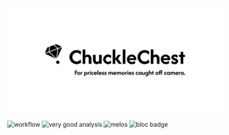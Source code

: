 [![Banner](banner.svg)](https://chucklechest.app)

![workflow](https://github.com/JakesMD/ChuckleChest/actions/workflows/main.yml/badge.svg)
![very good analysis](https://img.shields.io/badge/style-very_good_analysis-B22C89.svg)
![melos](https://img.shields.io/badge/maintained%20with-melos-f700ff.svg?style=flat-square)
![bloc badge](https://tinyurl.com/bloc-library)